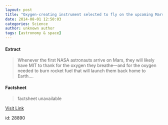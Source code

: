 ```yaml
---
layout: post
title: "Oxygen-creating instrument selected to fly on the upcoming Mars 2020 mission"
date: 2014-08-01 12:50:03
categories: Science
author: unknown author
tags: [astronomy & space]
---
```



#### Extract
>Whenever the first NASA astronauts arrive on Mars, they will likely have MIT to thank for the oxygen they breathe—and for the oxygen needed to burn rocket fuel that will launch them back home to Earth....

#### Factsheet
>factsheet unavailable

[Visit Link](http://phys.org/news326099009.html)

id:   28890
